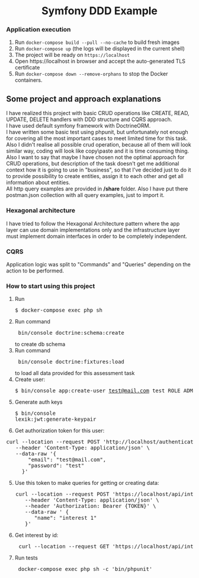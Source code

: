 <h1 align="center">
	Symfony DDD Example 
</h1>

### Application execution

1. Run `docker-compose build --pull --no-cache` to build fresh images
2. Run `docker-compose up` (the logs will be displayed in the current shell)
3. The project will be ready on `https://localhost`
4. Open https://localhost in browser and accept the auto-generated TLS certificate
5. Run `docker-compose down --remove-orphans` to stop the Docker containers.

## Some project and approach explanations

I have realized this project with basic CRUD operations like CREATE, READ, UPDATE, DELETE handlers with DDD 
structure and CQRS approach.<br>
I have used default symfony framework with DoctrineORM.<br>
I have written some basic test using phpunit, but unfortunately not enough for covering all the most important cases 
to meet limited time for this task. <br>
Also I didn't realise all possible crud operation, because all of them will look similar way, coding will look like 
copy\paste and it is time consuming thing. <br>
Also I want to say that maybe I have chosen not the optimal approach for CRUD operations, but description of the task 
doesn't get me additional context how it is going to use in "business", so that I've decided just to do it to 
provide possibility to create entities, assign it to each other and get all information about entities.<br>
All http query examples are provided in <b> /share </b> folder. Also I have put there postman.json collection with 
all query examples, just to import it.

### Hexagonal architecture
I have tried to follow the Hexagonal Architecture pattern where the app layer can use domain implementations only and 
the infrastructure layer must implement domain interfaces in order to be completely independent.

### CQRS
Application logic was split to "Commands" and "Queries" depending on the action to be performed.

### How to start using this project

1) Run <pre>$ docker-compose exec php sh</pre>
2) Run command <pre> bin/console doctrine:schema:create </pre> to create db schema
3) Run command <pre> bin/console doctrine:fixtures:load </pre> to load all data provided for this assessment task
4) Create user: <pre>$ bin/console app:create-user test@mail.com test ROLE_ADMIN</pre>
5) Generate auth keys <pre>$ bin/console  lexik:jwt:generate-keypair</pre>
6) Get authorization token for this user:
<pre>
curl --location --request POST 'http://localhost/authentication_token' \
   --header 'Content-Type: application/json' \
   --data-raw '{
       "email": "test@mail.com",
       "password": "test"
     }'</pre>
5) Use this token to make queries for getting or creating data:
<pre>
   curl --location --request POST 'https://localhost/api/interest/' \
      --header 'Content-Type: application/json' \
      --header 'Authorization: Bearer {TOKEN}' \
      --data-raw ' {
         "name": "interest 1"
      }'</pre>
6) Get interest by id:
<pre>
    curl --location --request GET 'https://localhost/api/interest/{interest_id}'
</pre>
7) Run tests <pre> docker-compose exec php sh -c 'bin/phpunit' </pre>
